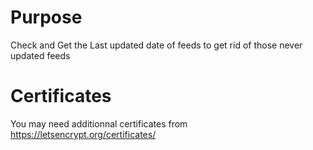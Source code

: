 # Purpose

Check and Get the Last updated date of feeds to get rid of those never updated feeds

# Certificates

You may need additionnal certificates from https://letsencrypt.org/certificates/
